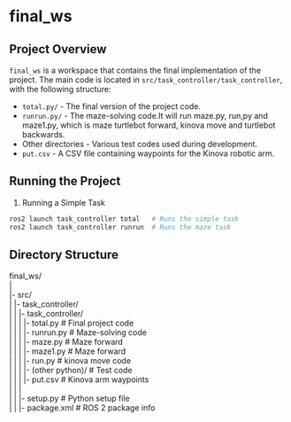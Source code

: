 # final_ws

## Project Overview
`final_ws` is a workspace that contains the final implementation of the project. The main code is located in `src/task_controller/task_controller`, with the following structure:

- `total.py/` - The final version of the project code.
- `runrun.py/` - The maze-solving code.It will run maze.py, run,py and maze1.py, which is maze turtlebot forward, kinova move and turtlebot backwards.
- Other directories - Various test codes used during development.
- `put.csv` - A CSV file containing waypoints for the Kinova robotic arm.



## Running the Project

1. Running a Simple Task
```bash
ros2 launch task_controller total   # Runs the simple task
ros2 launch task_controller runrun  # Runs the maze task
```



## Directory Structure
final_ws/<br>
|<br>
|- src/<br>
|   |- task_controller/<br>
|   |   |- task_controller/<br>
|   |   |   |- total.py            # Final project code<br>
|   |   |   |- runrun.py           # Maze-solving code<br>
|   |   |   |- maze.py             # Maze forward<br>
|   |   |   |- maze1.py            # Maze forward<br>
|   |   |   |- run.py              # kinova move code<br>
|   |   |   |- (other python)/     # Test code<br>
|   |   |   |- put.csv             # Kinova arm waypoints<br>
|   |   |<br>
|   |   |- setup.py                # Python setup file<br>
|   |   |- package.xml             # ROS 2 package info<br>

